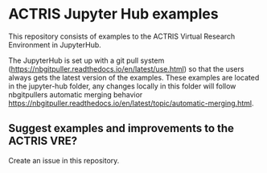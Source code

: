 # ACTRIS Jupyter Hub examples
This repository consists of examples to the ACTRIS Virtual Research Environment in JupyterHub.

The JupyterHub is set up with a git pull system (https://nbgitpuller.readthedocs.io/en/latest/use.html) so that the users always gets the latest version of the examples. These examples are located in the jupyter-hub folder, any changes locally in this folder will follow nbgitpullers automatic merging behavior https://nbgitpuller.readthedocs.io/en/latest/topic/automatic-merging.html. 

## Suggest examples and improvements to the ACTRIS VRE?
Create an issue in this repository. 

